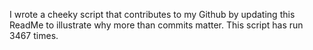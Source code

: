 I wrote a cheeky script that contributes to my Github by updating this ReadMe to illustrate why more than commits matter. This script has run 3467 times.